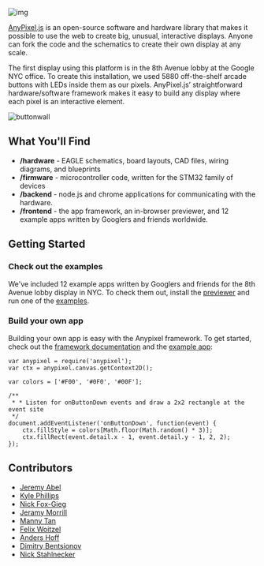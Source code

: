 ![img](https://github.com/googlecreativelab/anypixel/blob/master/header.png)

[AnyPixel.js](http://googlecreativelab.github.io/anypixel) is an open-source software and hardware library that makes it possible to use the web to create big, unusual, interactive displays. Anyone can fork the code and the schematics to create their own display at any scale.

The first display using this platform is in the 8th Avenue lobby at the Google NYC office. To create this installation, we used 5880 off-the-shelf arcade buttons with LEDs inside them as our pixels. AnyPixel.js’ straightforward hardware/software framework makes it easy to build any display where each pixel is an interactive element.

![buttonwall](https://github.com/googlecreativelab/anypixel/blob/master/buttonwall.jpg)

## What You'll Find
- **/hardware** - EAGLE schematics, board layouts, CAD files, wiring diagrams, and blueprints
- **/firmware** - microcontroller code, written for the STM32 family of devices
- **/backend** - node.js and chrome applications for communicating with the hardware.
- **/frontend** - the app framework, an in-browser previewer, and 12 example apps written by Googlers and friends worldwide.

## Getting Started

### Check out the examples 
We've included 12 example apps written by Googlers and friends for the 8th Avenue lobby display in NYC. To check them out, install the [previewer](https://github.com/googlecreativelab/anypixel/tree/master/frontend/previewer) and run one of the [examples](https://github.com/googlecreativelab/anypixel/tree/master/frontend/examples).

### Build your own app 
Building your own app is easy with the Anypixel framework. To get started, check out the [framework documentation](https://github.com/googlecreativelab/anypixel/tree/master/frontend/framework) and the [example app](https://github.com/googlecreativelab/anypixel/tree/master/frontend/examples/getting-started):

``` 
var anypixel = require('anypixel'); 
var ctx = anypixel.canvas.getContext2D();

var colors = ['#F00', '#0F0', '#00F'];

/**  
 * * Listen for onButtonDown events and draw a 2x2 rectangle at the event site
 */
document.addEventListener('onButtonDown', function(event) {   
	ctx.fillStyle = colors[Math.floor(Math.random() * 3)];
	ctx.fillRect(event.detail.x - 1, event.detail.y - 1, 2, 2);
}); 
```

## Contributors
- [Jeremy Abel](https://github.com/jeremyabel)
- [Kyle Phillips](https://github.com/hapticdata)
- [Nick Fox-Gieg](https://github.com/n1ckfg)
- [Jeramy Morrill](https://github.com/theceremony)
- [Manny Tan](https://github.com/mannytan)
- [Felix Woitzel](https://github.com/flexi23)
- [Anders Hoff](https://github.com/inconvergent)
- [Dimitry Bentsionov](https://github.com/dimitry)
- [Nick Stahlnecker](https://github.com/Stahlneckr)
